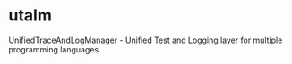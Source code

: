 utalm
=====

UnifiedTraceAndLogManager - Unified Test and Logging layer for multiple programming languages

